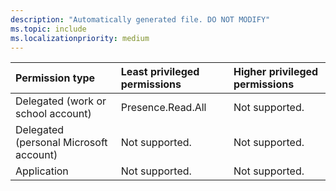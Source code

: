 ```yaml
---
description: "Automatically generated file. DO NOT MODIFY"
ms.topic: include
ms.localizationpriority: medium
---
```


|Permission type|Least privileged permissions|Higher privileged permissions|
|:---|:---|:---|
|Delegated (work or school account)|Presence.Read.All|Not supported.|
|Delegated (personal Microsoft account)|Not supported.|Not supported.|
|Application|Not supported.|Not supported.|

